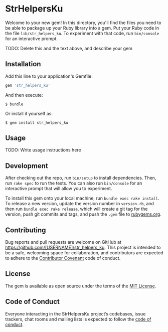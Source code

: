 # StrHelpersKu

Welcome to your new gem! In this directory, you'll find the files you need to be able to package up your Ruby library into a gem. Put your Ruby code in the file `lib/str_helpers_ku`. To experiment with that code, run `bin/console` for an interactive prompt.

TODO: Delete this and the text above, and describe your gem

## Installation

Add this line to your application's Gemfile:

```ruby
gem 'str_helpers_ku'
```

And then execute:

    $ bundle

Or install it yourself as:

    $ gem install str_helpers_ku

## Usage

TODO: Write usage instructions here

## Development

After checking out the repo, run `bin/setup` to install dependencies. Then, run `rake spec` to run the tests. You can also run `bin/console` for an interactive prompt that will allow you to experiment.

To install this gem onto your local machine, run `bundle exec rake install`. To release a new version, update the version number in `version.rb`, and then run `bundle exec rake release`, which will create a git tag for the version, push git commits and tags, and push the `.gem` file to [rubygems.org](https://rubygems.org).

## Contributing

Bug reports and pull requests are welcome on GitHub at https://github.com/[USERNAME]/str_helpers_ku. This project is intended to be a safe, welcoming space for collaboration, and contributors are expected to adhere to the [Contributor Covenant](http://contributor-covenant.org) code of conduct.

## License

The gem is available as open source under the terms of the [MIT License](https://opensource.org/licenses/MIT).

## Code of Conduct

Everyone interacting in the StrHelpersKu project’s codebases, issue trackers, chat rooms and mailing lists is expected to follow the [code of conduct](https://github.com/[USERNAME]/str_helpers_ku/blob/master/CODE_OF_CONDUCT.md).
